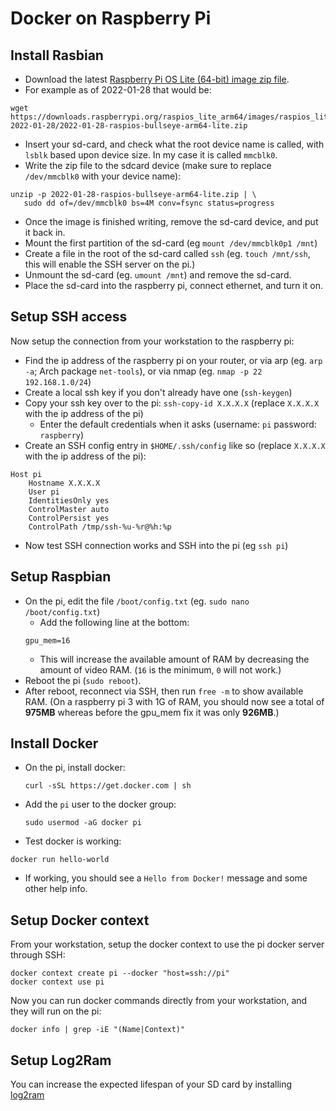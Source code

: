 # Docker on Raspberry Pi

## Install Rasbian

 * Download the latest [Raspberry Pi OS Lite (64-bit) image zip file](https://downloads.raspberrypi.org/raspios_lite_arm64/images/?C=M;O=D).
 * For example as of 2022-01-28 that would be:

```
wget https://downloads.raspberrypi.org/raspios_lite_arm64/images/raspios_lite_arm64-2022-01-28/2022-01-28-raspios-bullseye-arm64-lite.zip
```

 * Insert your sd-card, and check what the root device name is called, with
   `lsblk` based upon device size. In my case it is called `mmcblk0`.
 * Write the zip file to the sdcard device (make sure to replace `/dev/mmcblk0` with your device name):
 
```
unzip -p 2022-01-28-raspios-bullseye-arm64-lite.zip | \
   sudo dd of=/dev/mmcblk0 bs=4M conv=fsync status=progress
```
 * Once the image is finished writing, remove the sd-card device, and put it
   back in.
 * Mount the first partition of the sd-card (eg `mount /dev/mmcblk0p1 /mnt`)
 * Create a file in the root of the sd-card called `ssh` (eg. `touch /mnt/ssh`,
   this will enable the SSH server on the pi.)
 * Unmount the sd-card (eg. `umount /mnt`) and remove the sd-card.
 * Place the sd-card into the raspberry pi, connect ethernet, and turn it on.
 
## Setup SSH access

Now setup the connection from your workstation to the raspberry pi:

 * Find the ip address of the raspberry pi on your router, or via arp (eg. `arp
   -a`; Arch package `net-tools`), or via nmap (eg. `nmap -p 22 192.168.1.0/24`)
 * Create a local ssh key if you don't already have one (`ssh-keygen`)
 * Copy your ssh key over to the pi: `ssh-copy-id X.X.X.X` (replace `X.X.X.X` with the ip address of the pi)
   * Enter the default credentials when it asks (username: `pi` password: `raspberry`)
 * Create an SSH config entry in `$HOME/.ssh/config` like so (replace `X.X.X.X` with the ip address of the pi):
```
Host pi
    Hostname X.X.X.X
    User pi
    IdentitiesOnly yes
    ControlMaster auto
    ControlPersist yes
    ControlPath /tmp/ssh-%u-%r@%h:%p
```
 * Now test SSH connection works and SSH into the pi (eg `ssh pi`)
 
## Setup Raspbian

 * On the pi, edit the file `/boot/config.txt` (eg. `sudo nano /boot/config.txt`)
   * Add the following line at the bottom: 
   ```
   gpu_mem=16
   ```
   * This will increase the available amount of RAM by decreasing the amount of
     video RAM. (`16` is the minimum, `0` will not work.)
 * Reboot the pi (`sudo reboot`).
 * After reboot, reconnect via SSH, then run `free -m` to show available RAM. (On a
   raspberry pi 3 with 1G of RAM, you should now see a total of **975MB** whereas before the
   gpu_mem fix it was only **926MB**.)
   
## Install Docker

 * On the pi, install docker:
   ```
   curl -sSL https://get.docker.com | sh
   ```
 * Add the `pi` user to the docker group:
   ```
   sudo usermod -aG docker pi
   ```
 * Test docker is working:
 
 ```
 docker run hello-world
 ```
  * If working, you should see a `Hello from Docker!` message and some other help info.

## Setup Docker context

From your workstation, setup the docker context to use the pi docker server
through SSH:

```
docker context create pi --docker "host=ssh://pi"
docker context use pi
```

Now you can run docker commands directly from your workstation, and they will
run on the pi:

```
docker info | grep -iE "(Name|Context)"
```

## Setup Log2Ram

You can increase the expected lifespan of your SD card by installing
[log2ram](https://github.com/azlux/log2ram#log2ram)
